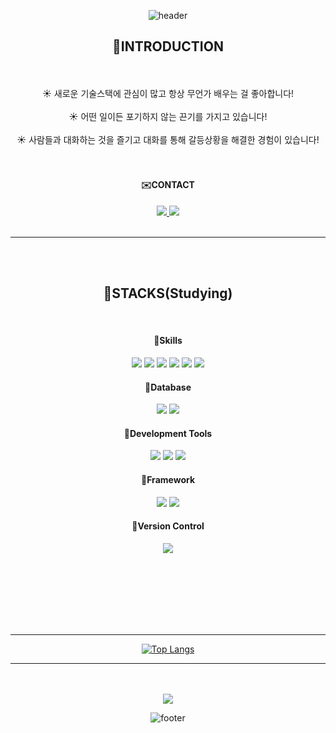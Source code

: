 <div align="center">

![header](https://capsule-render.vercel.app/api?type=waving&color=6799FF&height=300&section=header&text=Hello!&desc=끈기있는%20개발자%20김하늘%20&fontSize=90&descSize=30&fontColor=ffffff&fontAlignY=40)

  

<h2>💁INTRODUCTION</h2><br></br>
☀️ 새로운 기술스택에 관심이 많고 항상 무언가 배우는 걸 좋아합니다!<br></br>
☀️ 어떤 일이든 포기하지 않는 끈기를 가지고 있습니다!<br></br>
☀️ 사람들과 대화하는 것을 즐기고 대화를 통해 갈등상황을 해결한 경험이 있습니다! <br></br>
<br>
<h4>✉️CONTACT</h4>
<a href="https://610sky.tistory.com" target="_blank"><img src="https://img.shields.io/badge/tistory-000000?style=flat-square&logo=Tistory&logoColor=white&link=https://610sky.tistory.com/">
</a>




<!--<div style="display:flex; flex-direction:row;">-->
 <a href="mailto:kimhn10@gmail.com">
  <img src="https://img.shields.io/badge/gmail-EA4335?tyle=flatsquare&logo=Gmail&logoColor=white"/>
      <!--  <img src="https://img.shields.io/badge/
        Gmail-EA4335?style=for-the-badge&logo=Gmail&logoColor=white"> 
 -->
 </a>
<br></br>
<hr></hr>
<br></br>
 
<h2>🔨STACKS(Studying)</h2>
<br>
<h4>🐛Skills </h4>
<img src="https://img.shields.io/badge/Java-007396?style=flat-square&logo=OpenJDK&logoColor=white"/>
<img src="https://img.shields.io/badge/JavaScript-F7DF1E?style=flat-square&logo=JavaScript&logoColor=white"/>
<img src="https://img.shields.io/badge/HTML5-E34F26?style=flat-square&logo=HTML5&logoColor=white"/>
<img src="https://img.shields.io/badge/CSS3-1572B6?style=flat-square&logo=CSS3&logoColor=white"/>
<img src="https://img.shields.io/badge/Bootstrap-7952B3?style=flat-square&logo=Bootstrap&logoColor=white"/>
<img src="https://img.shields.io/badge/jQuery-0769AD?style=flat-square&logo=jQuery&logoColor=white"/>
 

<!--<br>
<h4>🐛Backend</h4>
-->

<br>
<h4>🐛Database</h4>
<img src="https://img.shields.io/badge/Oracle-F80000?style=flat-square&logo=Oracle&logoColor=white"/>
<img src="https://img.shields.io/badge/MySQL-4479A1?style=flat-square&logo=MySQL&logoColor=white"/>

<br>
<h4>🐛Development Tools</h4>
<img src="https://img.shields.io/badge/Visual Studio Code-007ACC?style=flat-square&logo=Visual Studio Code&logoColor=white"/>
<img src="https://img.shields.io/badge/Eclipse IDE-2C2255?style=flat-square&logo=Eclipse IDE&logoColor=white"/>
<img src="https://img.shields.io/badge/IntelliJ IDEA-000000?style=flat-square&logo=IntelliJ IDEA&logoColor=white"/>

<br>
<h4>🐛Framework</h4>
<img src="https://img.shields.io/badge/Spring-6DB33F?style=flat-square&logo=Spring&logoColor=white"/>
<img src="https://img.shields.io/badge/Spring Boot-6DB33F?style=flat-square&logo=Spring Boot&logoColor=white"/>

<br>
<h4>🐛Version Control</h4>
<img src="https://img.shields.io/badge/github-181717?style=flat-square&logo=GitHub&logoColor=white"/>

<br></br>
<br></br>
<br></br>


<!--
![Top Langs](https://github-readme-stats.vercel.app/api/top-langs/?username=k-cielo&layout=compact)
-->

<hr></hr>


[![Top Langs](https://github-readme-stats.vercel.app/api/top-langs/?username=k-cielo&layout=donut)](https://github.com/k-cielo/github-readme-stats)

<hr></hr>

<br></br>
<a href="https://hits.seeyoufarm.com"><img src="https://hits.seeyoufarm.com/api/count/incr/badge.svg?url=https%3A%2F%2Fgithub.com%2Fk-cielo%2Fhit-counter&count_bg=%236C91EA&title_bg=%23555555&icon=github.svg&icon_color=%23E7E7E7&title=hits&edge_flat=false"/></a>






<!--

[![Top Langs](https://github-readme-stats.vercel.app/api/top-langs/?username=k-cielo&layout=compact&theme=dracula)](https://github.com/k-cielo)
많이 쓰는 언어
 

**k-cielo/k-cielo** is a ✨ _special_ ✨ repository because its `README.md` (this file) appears on your GitHub profile.

Here are some ideas to get you started:

- 🔭 I’m currently working on ...
- 🌱 I’m currently learning ...
- 👯 I’m looking to collaborate on ...
- 🤔 I’m looking for help with ...
- 💬 Ask me about ...
- 📫 How to reach me: ...
- 😄 Pronouns: ...
- ⚡ Fun fact: ...
-->
![footer](https://capsule-render.vercel.app/api?section=footer&type=waving&color=6799FF)


</div>
